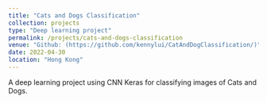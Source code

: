 ```yaml
---
title: "Cats and Dogs Classification"
collection: projects
type: "Deep learning project"
permalink: /projects/cats-and-dogs-classification
venue: "Github: (https://github.com/kennylui/CatAndDogClassification/)"
date: 2022-04-30
location: "Hong Kong"
---
```


A deep learning project using CNN Keras for classifying images of Cats and Dogs.
